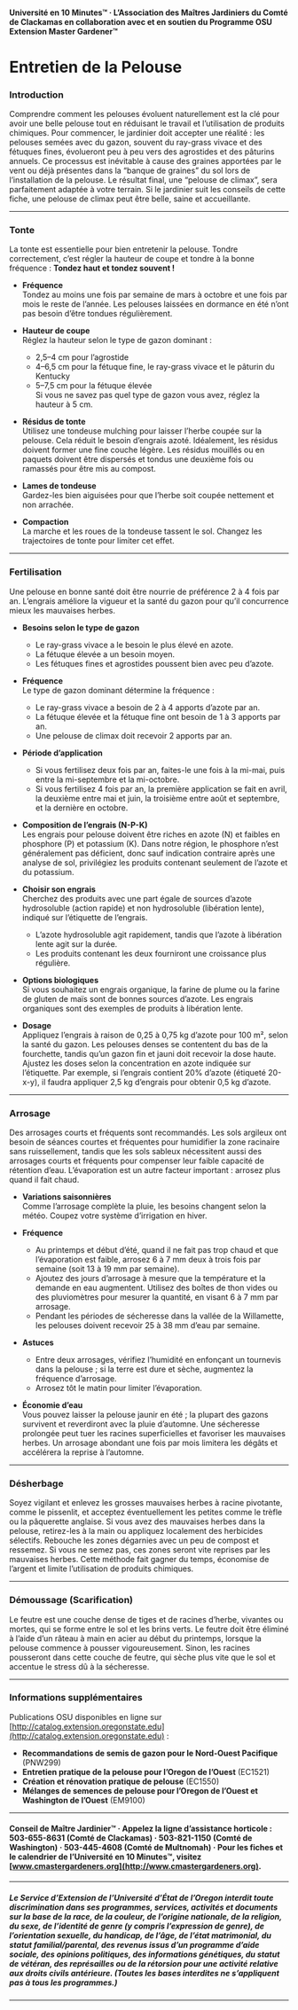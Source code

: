 #### Université en 10 Minutes™ · L’Association des Maîtres Jardiniers du Comté de Clackamas en collaboration avec et en soutien du Programme OSU Extension Master Gardener™

# Entretien de la Pelouse

### Introduction

Comprendre comment les pelouses évoluent naturellement est la clé pour avoir une belle pelouse tout en réduisant le travail et l’utilisation de produits chimiques. Pour commencer, le jardinier doit accepter une réalité : les pelouses semées avec du gazon, souvent du ray-grass vivace et des fétuques fines, évolueront peu à peu vers des agrostides et des pâturins annuels. Ce processus est inévitable à cause des graines apportées par le vent ou déjà présentes dans la “banque de graines” du sol lors de l’installation de la pelouse. Le résultat final, une “pelouse de climax”, sera parfaitement adaptée à votre terrain. Si le jardinier suit les conseils de cette fiche, une pelouse de climax peut être belle, saine et accueillante.

---

### Tonte

La tonte est essentielle pour bien entretenir la pelouse. Tondre correctement, c’est régler la hauteur de coupe et tondre à la bonne fréquence : **Tondez haut et tondez souvent !**

- **Fréquence**  
  Tondez au moins une fois par semaine de mars à octobre et une fois par mois le reste de l’année. Les pelouses laissées en dormance en été n’ont pas besoin d’être tondues régulièrement.

- **Hauteur de coupe**  
  Réglez la hauteur selon le type de gazon dominant :  
  - 2,5–4 cm pour l’agrostide  
  - 4–6,5 cm pour la fétuque fine, le ray-grass vivace et le pâturin du Kentucky  
  - 5–7,5 cm pour la fétuque élevée  
  Si vous ne savez pas quel type de gazon vous avez, réglez la hauteur à 5 cm.

- **Résidus de tonte**  
  Utilisez une tondeuse mulching pour laisser l’herbe coupée sur la pelouse. Cela réduit le besoin d’engrais azoté. Idéalement, les résidus doivent former une fine couche légère. Les résidus mouillés ou en paquets doivent être dispersés et tondus une deuxième fois ou ramassés pour être mis au compost.

- **Lames de tondeuse**  
  Gardez-les bien aiguisées pour que l’herbe soit coupée nettement et non arrachée.

- **Compaction**  
  La marche et les roues de la tondeuse tassent le sol. Changez les trajectoires de tonte pour limiter cet effet.

---

### Fertilisation

Une pelouse en bonne santé doit être nourrie de préférence 2 à 4 fois par an. L’engrais améliore la vigueur et la santé du gazon pour qu’il concurrence mieux les mauvaises herbes.

- **Besoins selon le type de gazon**  
  - Le ray-grass vivace a le besoin le plus élevé en azote.  
  - La fétuque élevée a un besoin moyen.  
  - Les fétuques fines et agrostides poussent bien avec peu d’azote.

- **Fréquence**  
  Le type de gazon dominant détermine la fréquence :  
  - Le ray-grass vivace a besoin de 2 à 4 apports d’azote par an.  
  - La fétuque élevée et la fétuque fine ont besoin de 1 à 3 apports par an.  
  - Une pelouse de climax doit recevoir 2 apports par an.

- **Période d’application**  
  - Si vous fertilisez deux fois par an, faites-le une fois à la mi-mai, puis entre la mi-septembre et la mi-octobre.  
  - Si vous fertilisez 4 fois par an, la première application se fait en avril, la deuxième entre mai et juin, la troisième entre août et septembre, et la dernière en octobre.

- **Composition de l’engrais (N-P-K)**  
  Les engrais pour pelouse doivent être riches en azote (N) et faibles en phosphore (P) et potassium (K). Dans notre région, le phosphore n’est généralement pas déficient, donc sauf indication contraire après une analyse de sol, privilégiez les produits contenant seulement de l’azote et du potassium.

- **Choisir son engrais**  
  Cherchez des produits avec une part égale de sources d’azote hydrosoluble (action rapide) et non hydrosoluble (libération lente), indiqué sur l’étiquette de l’engrais.  
  - L’azote hydrosoluble agit rapidement, tandis que l’azote à libération lente agit sur la durée.  
  - Les produits contenant les deux fourniront une croissance plus régulière.

- **Options biologiques**  
  Si vous souhaitez un engrais organique, la farine de plume ou la farine de gluten de maïs sont de bonnes sources d’azote. Les engrais organiques sont des exemples de produits à libération lente.

- **Dosage**  
  Appliquez l’engrais à raison de 0,25 à 0,75 kg d’azote pour 100 m², selon la santé du gazon. Les pelouses denses se contentent du bas de la fourchette, tandis qu’un gazon fin et jauni doit recevoir la dose haute. Ajustez les doses selon la concentration en azote indiquée sur l’étiquette. Par exemple, si l’engrais contient 20% d’azote (étiqueté 20-x-y), il faudra appliquer 2,5 kg d’engrais pour obtenir 0,5 kg d’azote.

---

### Arrosage

Des arrosages courts et fréquents sont recommandés. Les sols argileux ont besoin de séances courtes et fréquentes pour humidifier la zone racinaire sans ruissellement, tandis que les sols sableux nécessitent aussi des arrosages courts et fréquents pour compenser leur faible capacité de rétention d’eau. L’évaporation est un autre facteur important : arrosez plus quand il fait chaud.

- **Variations saisonnières**  
  Comme l’arrosage complète la pluie, les besoins changent selon la météo. Coupez votre système d’irrigation en hiver.

- **Fréquence**  
  - Au printemps et début d’été, quand il ne fait pas trop chaud et que l’évaporation est faible, arrosez 6 à 7 mm deux à trois fois par semaine (soit 13 à 19 mm par semaine).  
  - Ajoutez des jours d’arrosage à mesure que la température et la demande en eau augmentent. Utilisez des boîtes de thon vides ou des pluviomètres pour mesurer la quantité, en visant 6 à 7 mm par arrosage.  
  - Pendant les périodes de sécheresse dans la vallée de la Willamette, les pelouses doivent recevoir 25 à 38 mm d’eau par semaine.

- **Astuces**  
  - Entre deux arrosages, vérifiez l’humidité en enfonçant un tournevis dans la pelouse ; si la terre est dure et sèche, augmentez la fréquence d’arrosage.  
  - Arrosez tôt le matin pour limiter l’évaporation.

- **Économie d’eau**  
  Vous pouvez laisser la pelouse jaunir en été ; la plupart des gazons survivent et reverdiront avec la pluie d’automne. Une sécheresse prolongée peut tuer les racines superficielles et favoriser les mauvaises herbes. Un arrosage abondant une fois par mois limitera les dégâts et accélérera la reprise à l’automne.

---

### Désherbage

Soyez vigilant et enlevez les grosses mauvaises herbes à racine pivotante, comme le pissenlit, et acceptez éventuellement les petites comme le trèfle ou la pâquerette anglaise. Si vous avez des mauvaises herbes dans la pelouse, retirez-les à la main ou appliquez localement des herbicides sélectifs. Rebouche les zones dégarnies avec un peu de compost et ressemez. Si vous ne semez pas, ces zones seront vite reprises par les mauvaises herbes. Cette méthode fait gagner du temps, économise de l’argent et limite l’utilisation de produits chimiques.

---

### Démoussage (Scarification)

Le feutre est une couche dense de tiges et de racines d’herbe, vivantes ou mortes, qui se forme entre le sol et les brins verts. Le feutre doit être éliminé à l’aide d’un râteau à main en acier au début du printemps, lorsque la pelouse commence à pousser vigoureusement. Sinon, les racines pousseront dans cette couche de feutre, qui sèche plus vite que le sol et accentue le stress dû à la sécheresse.

---

### Informations supplémentaires

Publications OSU disponibles en ligne sur [http://catalog.extension.oregonstate.edu](http://catalog.extension.oregonstate.edu) :

- **Recommandations de semis de gazon pour le Nord-Ouest Pacifique** (PNW299)  
- **Entretien pratique de la pelouse pour l’Oregon de l’Ouest** (EC1521)  
- **Création et rénovation pratique de pelouse** (EC1550)  
- **Mélanges de semences de pelouse pour l’Oregon de l’Ouest et Washington de l’Ouest** (EM9100)

---

#### Conseil de Maître Jardinier™ · Appelez la ligne d’assistance horticole : 503-655-8631 (Comté de Clackamas) · 503-821-1150 (Comté de Washington) · 503-445-4608 (Comté de Multnomah) · Pour les fiches et le calendrier de l’Université en 10 Minutes™, visitez [www.cmastergardeners.org](http://www.cmastergardeners.org).

---

##### Le Service d’Extension de l’Université d’État de l’Oregon interdit toute discrimination dans ses programmes, services, activités et documents sur la base de la race, de la couleur, de l’origine nationale, de la religion, du sexe, de l’identité de genre (y compris l’expression de genre), de l’orientation sexuelle, du handicap, de l’âge, de l’état matrimonial, du statut familial/parental, des revenus issus d’un programme d’aide sociale, des opinions politiques, des informations génétiques, du statut de vétéran, des représailles ou de la rétorsion pour une activité relative aux droits civils antérieure. (Toutes les bases interdites ne s’appliquent pas à tous les programmes.)  
---